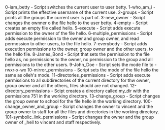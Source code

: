 0-iam_betty - Script switches the current user to user betty.
1-who_am_i - Script prints the effective username of the current use.
2-groups - Script prints all the groups the current user is part of.
3-new_owner - Script changes the ownner o the file hello to the user betty.
4-empty - Script creates an empty file called hello.
5-execute - Script adds execute permission to the owner of the file hello.
6-multiple_permissions - Script adds execute permission to the owner and group owner, and read permossion to other users, to the file hello.
7-everybody - Script adds execution permissions to the owner, group owner and the other users, to the hello file.
8-James_Bond - Script that sets the permission to the file hello as, no permissions to the owner, no permission to the group and all permissions to the other users.
9-John_Doe - Script sets the mode file to -rwxr-x-wx
10-mirror_permissions - Script sets the mode of the file hello the same as olleh's mode.
11-directories_permissions - Script adds execute permissions to all subdirectories of the current directory for thw owner, group owner and all the others, files should are not changed.
12-directory_permissions - Scipt creates a directory called my_dir  with the permissions 751 in the working directory.
13-change_group - Script changes the group owner to school for the file hello in the working directory.
100-change_owner_and_group - Script changes the owner to vincent and the group owner to staff for all the files and directories in the working directory.
101-symbolic_link_permissions - Script changes the owner and the group owner of _hell to vincent and staff respectively.
